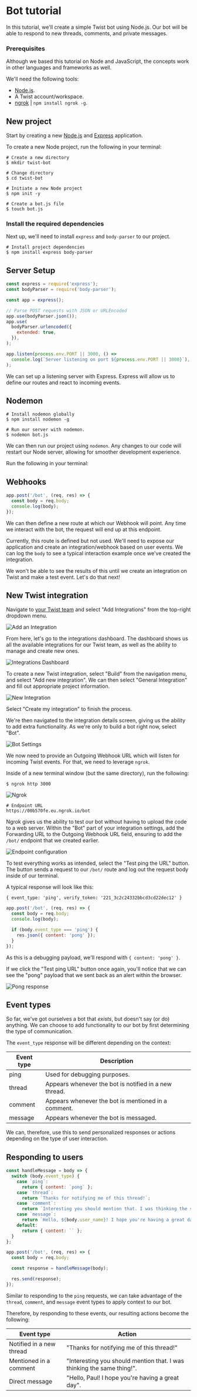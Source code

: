 # Bot tutorial

In this tutorial, we'll create a simple Twist bot using Node.js. Our bot will be able to respond to new threads, comments, and private messages.

### Prerequisites 

Although we based this tutorial on Node and JavaScript, the concepts work in other languages and frameworks as well. 

We'll need the following tools:

* [Node.js](https://nodejs.org/en/).
* A Twist account/workspace.
* [ngrok](https://ngrok.com) | `npm install ngrok -g`.

## New project

Start by creating a new [Node.js](https://nodejs.org/en/) and [Express](https://expressjs.com/) application.

To create a new Node project, run the following in your terminal:

```shell
# Create a new directory
$ mkdir twist-bot

# Change directory
$ cd twist-bot

# Initiate a new Node project
$ npm init -y

# Create a bot.js file
$ touch bot.js
```

### Install the required dependencies
Next up, we'll need to install `express` and `body-parser` to our project. 

```shell
# Install project dependencies
$ npm install express body-parser
```

## Server Setup

```javascript
const express = require('express');
const bodyParser = require('body-parser');

const app = express();

// Parse POST requests with JSON or URLEncoded
app.use(bodyParser.json());
app.use(
  bodyParser.urlencoded({
    extended: true,
  }),
);

app.listen(process.env.PORT || 3000, () =>
  console.log(`Server listening on port ${process.env.PORT || 3000}`),
);
```

We can set up a listening server with Express. Express will allow us to define our routes and react to incoming events. 



## Nodemon

```shell
# Install nodemon globally
$ npm install nodemon -g

# Run our server with nodemon.
$ nodemon bot.js
```

We can then run our project using `nodemon`. Any changes to our code will restart our Node server, allowing for smoother development experience. 

Run the following in your terminal:

## Webhooks

```javascript
app.post('/bot', (req, res) => {
  const body = req.body;
  console.log(body);
});
```

We can then define a new route at which our Webhook will point. Any time we interact with the bot, the request will end up at this endpoint.

Currently, this route is defined but not used. We'll need to expose our application and create an integration/webhook based on user events. We can log the `body` to see a typical interaction example once we've created the integration.

We won't be able to see the results of this until we create an integration on Twist and make a test event. Let's do that next!

## New Twist integration

Navigate to [your Twist team](https://twist.com) and select "Add Integrations" from the top-right dropdown menu. 

![Add an Integration](../images/add-integrations.png)

From here, let's go to the integrations dashboard. The dashboard shows us all the available integrations for our Twist team, as well as the ability to manage and create new ones.

![Integrations Dashboard](../images/integrations-dashboard.png)

To create a new Twist integration, select "Build" from the navigation menu, and select "Add new integration". We can then select "General Integration" and fill out appropriate project information.

![New Integration](../images/new-integration.png)

Select "Create my integration" to finish the process.

We're then navigated to the integration details screen, giving us the ability to add extra functionality. As we're only to build a bot right now, select "Bot".

![Bot Settings](../images/bot-settings.png)

We now need to provide an Outgoing Webhook URL which will listen for incoming Twist events. For that, we need to leverage `ngrok`.

Inside of a new terminal window (but the same directory), run the following:

```shell
$ ngrok http 3000
```

![Ngrok](../images/ngrok.png)


```shell
# Endpoint URL
https://00b570fe.eu.ngrok.io/bot
```
Ngrok gives us the ability to test our bot without having to upload the code to a web server. Within the "Bot" part of your integration settings, add the Forwarding URL to the Outgoing Webhook URL field, ensuring to add the `/bot/` endpoint that we created earlier. 

![Endpoint configuration](../images/endpoint.png)

To test everything works as intended, select the "Test ping the URL" button. The button sends a request to our `/bot/` route and log out the request body inside of our terminal.

A typical response will look like this:

`{ event_type: 'ping', verify_token: '221_3c2c24332bbcd3cd22dec12' }`

```javascript
app.post('/bot', (req, res) => {
  const body = req.body;
  console.log(body);

  if (body.event_type === 'ping') {
    res.json({ content: 'pong' });
  }
});
```

As this is a debugging payload, we'll respond with `{ content: 'pong' }`. 

If we click the "Test ping URL" button once again, you'll notice that we can see the "pong" payload that we sent back as an alert within the browser.

![Pong response](../images/pong-response.png)

## Event types

So far, we've got ourselves a bot that _exists_, but doesn't say (or do) anything. We can choose to add functionality to our bot by first determining the type of communication. 

The `event_type` response will be different depending on the context:

| Event type | Description |
| ---------- | ----------- |
| ping | Used for debugging purposes. |
| thread | Appears whenever the bot is notified in a new thread. |
| comment | Appears whenever the bot is mentioned in a comment. |
| message | Appears whenever the bot is messaged. | 

We can, therefore, use this to send personalized responses or actions depending on the type of user interaction. 

## Responding to users

```javascript
const handleMessage = body => {
  switch (body.event_type) {
    case `ping`:
      return { content: `pong` };
    case `thread`:
      return `Thanks for notifying me of this thread!`;
    case `comment`:
      return `Interesting you should mention that. I was thinking the same thing!`;
    case `message`:
      return `Hello, ${body.user_name}! I hope you're having a great day.`;
    default:
      return { content: `` };
  }
};

app.post('/bot', (req, res) => {
  const body = req.body;

  const response = handleMessage(body);

  res.send(response);
});
```

Similar to responding to the `ping` requests, we can take advantage of the `thread`, `comment`, and `message` event types to apply context to our bot. 

Therefore, by responding to these events, our resulting actions become the following:

| Event type | Action |
| ---------- | ----------- |
| Notified in a new thread | "Thanks for notifying me of this thread!" |
| Mentioned in a comment | "Interesting you should mention that. I was thinking the same thing!". |
| Direct message | "Hello, Paul! I hope you're having a great day". | 

